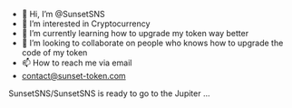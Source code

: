 - 👋 Hi, I’m @SunsetSNS
- 👀 I’m interested in Cryptocurrency
- 🌱 I’m currently learning how to upgrade my token way better
- 💞️ I’m looking to collaborate on people who knows how to upgrade the code of my token
- 📫 How to reach me via email
- contact@sunset-token.com


SunsetSNS/SunsetSNS is ready to go to the Jupiter ...
